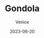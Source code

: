 ---
title: "Gondola"
subtitle: "Venice"
date: 2023-06-20
description: "你能在布拉格飞威尼斯的飞机上听到欧洲的大部分语言。英语、法语、意大利语、捷克语，时不时传来几句中文，还有全欧洲哪里都有的韩国游客。英语口音甚至能分五六种。"

header:
  overlay_image: /venice/gondola-3v1.jpg
---